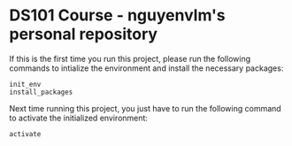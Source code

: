 # DS101 Course - nguyenvlm's personal repository

If this is the first time you run this project, please run the following commands to intialize the environment and install the necessary packages:
```
init_env
install_packages
```

Next time running this project, you just have to run the following command to activate the initialized environment:
```
activate
```


